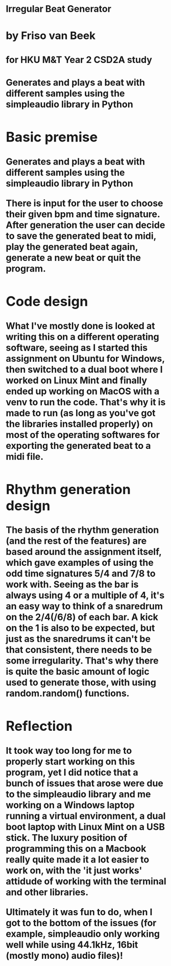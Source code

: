 <h1>Irregular Beat Generator<h/1>
<h3>by Friso van Beek</h3>
<h4>for HKU M&T Year 2 CSD2A study</h4> 

 Generates and plays a beat with different samples using the simpleaudio library in Python

## Basic premise
 Generates and plays a beat with different samples using the simpleaudio library in Python

 There is input for the user to choose their given bpm and time signature. After generation the user can decide to save the generated beat to midi, play the generated beat again, generate a new beat or quit the program.

## Code design
What I've mostly done is looked at writing this on a different operating software, seeing as I started this assignment on Ubuntu for Windows, then switched to a dual boot where I worked on Linux Mint and finally ended up working on MacOS with a venv to run the code.
That's why it is made to run (as long as you've got the libraries installed properly) on most of the operating softwares for exporting the generated beat to a midi file.

## Rhythm generation design
The basis of the rhythm generation (and the rest of the features) are based around the assignment itself, which gave examples of using the odd time signatures 5/4 and 7/8 to work with. Seeing as the bar is always using 4 or a multiple of 4, it's an easy way to think of a snaredrum on the 2/4(/6/8) of each bar. A kick on the 1 is also to be expected, but just as the snaredrums it can't be that consistent, there needs to be some irregularity. That's why there is quite the basic amount of logic used to generate those, with using random.random() functions. 

## Reflection

It took way too long for me to properly start working on this program, yet I did notice that a bunch of issues that arose were due to the simpleaudio library and me working on a Windows laptop running a virtual environment, a dual boot laptop with Linux Mint on a USB stick. The luxury position of programming this on a Macbook really quite made it a lot easier to work on, with the 'it just works' attidude of working with the terminal and other libraries.

Ultimately it was fun to do, when I got to the bottom of the issues (for example, simpleaudio only working well while using 44.1kHz, 16bit (mostly mono) audio files)!